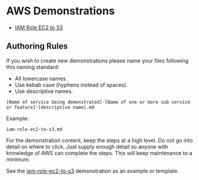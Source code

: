 # AWS Demonstrations

* [IAM Role EC2 to S3](/AWS/Demonstrations/iam-role-ec2-to-s3.md)

## Authoring Rules

If you wish to create new demonstrations please name your files following this naming standard:

* All lowercase names.
* Use kebab case (hyphens instead of spaces).
* Use descriptive names.

`[Name of service being demonstrated]-[Name of one or more sub service or feature]-[descriptive name].md`

Example:

`iam-role-ec2-to-s3.md`

For the demonstration content, keep the steps at a high level. Do not go into detail on where to click. Just supply enough detail so anyone with knowledge of AWS can complete the steps. This will keep maintenance to a minimum.

See the [iam-role-ec2-to-s3](iam-role-ec2-to-s3.md) demonstration as an example or template.
